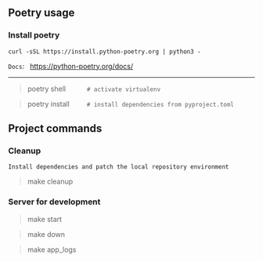## Poetry usage

### Install poetry

    curl -sSL https://install.python-poetry.org | python3 -


`Docs`: &nbsp;&nbsp;https://python-poetry.org/docs/

<hr>

> poetry shell &nbsp;&nbsp;&nbsp;&nbsp;&nbsp;&nbsp;&nbsp;&nbsp;&nbsp;&nbsp;`# activate virtualenv`

> poetry install &nbsp;&nbsp;&nbsp;&nbsp;&nbsp;&nbsp;&nbsp;&nbsp;`# install dependencies from pyproject.toml`


## Project commands

### Cleanup

`Install dependencies and patch the local repository environment`

> make cleanup

### Server for development

> make start 

> make down

> make app_logs